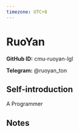 ```yaml
---
timezone: UTC+8
---
```


# RuoYan

**GitHub ID:** cmu-ruoyan-lgl

**Telegram:** @ruoyan_ton

## Self-introduction

A Programmer

## Notes

<!-- Content_START -->


<!-- Content_END -->
